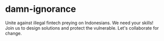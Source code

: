 # damn-ignorance
Unite against illegal fintech preying on Indonesians. We need your skills! Join us to design solutions and protect the vulnerable. Let's collaborate for change.
